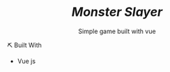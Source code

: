 <div align="center">
</div>

<div align="center">
    <h1 align='center'><i>Monster Slayer</i></h1>
    <p> Simple game built with vue </p>
</div>
⛏️ Built With

- Vue js
